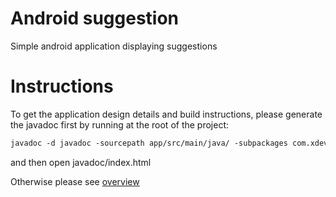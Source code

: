 # Android suggestion
Simple android application displaying suggestions

# Instructions
To get the application design details and build instructions, please generate the javadoc first by running at the root of the project:
```markdown
javadoc -d javadoc -sourcepath app/src/main/java/ -subpackages com.xdevl.suggest -overview app/src/overview.html
```
and then open javadoc/index.html

Otherwise please see [overview](https://raw.githubusercontent.com/xdevl/android-suggestions/master/app/src/overview.html)
